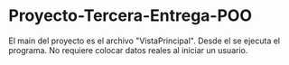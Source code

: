 # Proyecto-Tercera-Entrega-POO
El main del proyecto es el archivo "VistaPrincipal".
Desde el se ejecuta el programa. 
No requiere colocar datos reales al iniciar un usuario.
